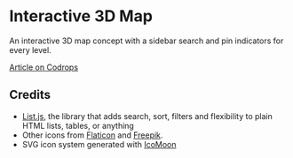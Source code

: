 # Interactive 3D Map

An interactive 3D map concept with a sidebar search and pin indicators for every level.

[Article on Codrops](http://tympanus.net/codrops/?p=26692)

## Credits

- [List.js](http://www.listjs.com/), the library that adds search, sort, filters and flexibility to plain HTML lists, tables, or anything
- Other icons from [Flaticon](http://www.flaticon.com/) and [Freepik](http://www.freepik.com/).
- SVG icon system generated with [IcoMoon](https://icomoon.io/app)
